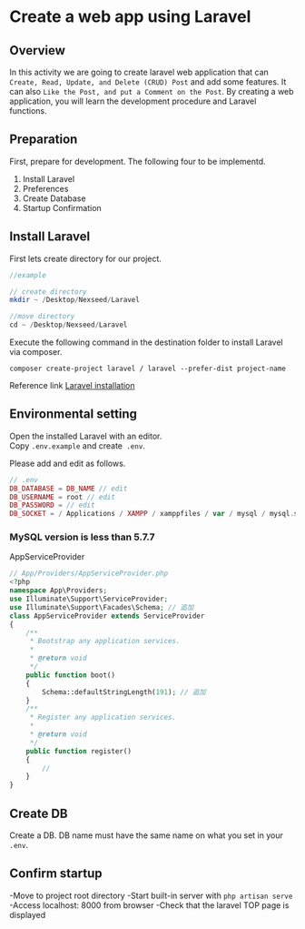# Create a web app using Laravel

## Overview
In this activity we are going to create laravel web application that can `Create, Read, Update, and Delete (CRUD) Post`
and add some features. It can also `Like the Post, and put a Comment on the Post`.
By creating a web application, you will learn the development procedure and Laravel functions.

## Preparation
First, prepare for development.
The following four to be implementd.
1. Install Laravel
2. Preferences
3. Create Database
4. Startup Confirmation

## Install Laravel

First lets create directory for our project.
``` php
//example

// create directory
mkdir ~ /Desktop/Nexseed/Laravel

//move directory
cd ~ /Desktop/Nexseed/Laravel
```

Execute the following command in the destination folder to install Laravel via composer. 

`composer create-project laravel / laravel --prefer-dist project-name `

Reference link
[Laravel installation](https://laravel.com/docs/6.x)

## Environmental setting
Open the installed Laravel with an editor.  
Copy `.env.example` and create` .env`.

Please add and edit as follows.
```php
// .env
DB_DATABASE = DB_NAME // edit
DB_USERNAME = root // edit
DB_PASSWORD = // edit
DB_SOCKET = / Applications / XAMPP / xamppfiles / var / mysql / mysql.sock // add
```

### MySQL version is less than 5.7.7
AppServiceProvider
```php
// App/Providers/AppServiceProvider.php
<?php
namespace App\Providers;
use Illuminate\Support\ServiceProvider;
use Illuminate\Support\Facades\Schema; // 追加
class AppServiceProvider extends ServiceProvider
{
    /**
     * Bootstrap any application services.
     *
     * @return void
     */
    public function boot()
    {
        Schema::defaultStringLength(191); // 追加
    }
    /**
     * Register any application services.
     *
     * @return void
     */
    public function register()
    {
        //
    }
}
```

## Create DB
Create a DB.
DB name must have the same name on what you set in your `.env`.

## Confirm startup
-Move to project root directory
-Start built-in server with `php artisan serve`
-Access localhost: 8000 from browser
-Check that the laravel TOP page is displayed